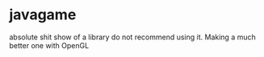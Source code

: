 # javagame

absolute shit show of a library do not recommend using it. Making a much better one with OpenGL
 
